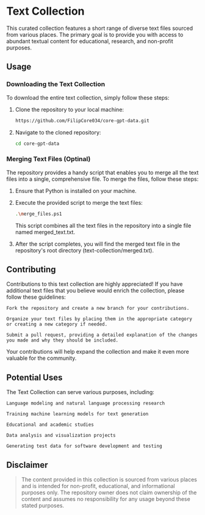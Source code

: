 # Text Collection

This curated collection features a short range of diverse text files sourced from various places. The primary goal is to provide you with access to abundant textual content for educational, research, and non-profit purposes.

## Usage

### Downloading the Text Collection

To download the entire text collection, simply follow these steps:

1. Clone the repository to your local machine:

   ```bash
   https://github.com/FilipCore034/core-gpt-data.git
   ```
2. Navigate to the cloned repository:
   ```bash 
   cd core-gpt-data
   ```
### Merging Text Files (Optinal)

The repository provides a handy script that enables you to merge all the text files into a single, comprehensive file. To merge the files, follow these steps:

1. Ensure that Python is installed on your machine.
2. Execute the provided script to merge the text files:
    ```bash
    .\merge_files.ps1
    ```
    This script combines all the text files in the repository into a single file named merged_text.txt.

3. After the script completes, you will find the merged text file in the repository's root directory (text-collection/merged.txt).

## Contributing

Contributions to this text collection are highly appreciated! If you have additional text files that you believe would enrich the collection, please follow these guidelines:

    Fork the repository and create a new branch for your contributions.

    Organize your text files by placing them in the appropriate category or creating a new category if needed.

    Submit a pull request, providing a detailed explanation of the changes you made and why they should be included.

Your contributions will help expand the collection and make it even more valuable for the community.
## Potential Uses

The Text Collection can serve various purposes, including:

    Language modeling and natural language processing research

    Training machine learning models for text generation

    Educational and academic studies

    Data analysis and visualization projects

    Generating test data for software development and testing

## Disclaimer

> The content provided in this collection is sourced from various places and is intended for non-profit, educational, and informational purposes only. The repository owner does not claim ownership of the content and assumes no responsibility for any usage beyond these stated purposes.
